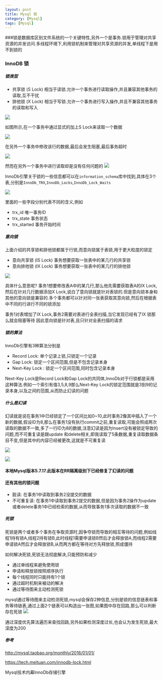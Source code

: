 ```yaml
---
layout: post
title: Mysql 锁
category: [Mysql]
tags: [Mysql]
---
```


###锁是数据库区别文件系统的一个关键特性,另外一个是事务.锁用于管理对共享资源的并发访问.多线程环境下,利用锁机制来管理对共享资源的并发,单线程下是用不到锁的

### InnoDB 锁

##### 锁类型

* 共享锁 (S Lock) 相当于读锁.允许一个事务进行读取操作,并且兼容其他事务的读取,互不干扰
* 排他锁 (X Lock) 相当于写锁.允许一个事务进行写入操作,并且不兼容其他事务的读取和写入

![](http://pic.woowen.com/mysqlinnodblocktype.png)

如图所示,在一个事务中通过显式的加上S Lock来读取一个数据

![](http://pic.woowen.com/mysqlsharelock.png)

在另外一个事务中修改该行的数据,最后会发生阻塞,最后事务超时

![](http://pic.woowen.com/mysqltrxlock.png)

然而在另外一个事务中进行读取却是没有任何问题的
![](http://pic.woowen.com/mysqlsharelockread.png)

InnoDb引擎关于锁的一些信息都可以在```information_schema```库中找到,具体在3个表,分别是```InnoDb_TRX```,```InnoDb_Locks```,```InnoDb_Lock_Waits```

![](http://pic.woowen.com/mysqlinnodbinfo.png)

里面的一些字段分别代表不同的含义,例如

* trx_id 唯一事务ID
* trx_state 事务状态
* trx_started 事务开始时间

##### 意向锁

上面介绍的共享锁和排他锁都属于行锁,而意向锁属于表锁,用于更大粒度的锁定

* 意向共享锁 (IS Lock) 事务想要获取一张表中的某几行的共享锁
* 意向排他锁 (IX Lock) 事务想要获取一张表中的某几行的排他锁

![](http://pic.woowen.com/mysqlislock.png)

具体什么意思呢? 事务1想要修改表A中的某几行,那么他先需要获取表A的IX Lock,然后在针对几行数据添加X Lock,说白了意向锁就是针对表锁的.但是意向锁本身和其他的意向锁是兼容的.多个事务都可以针对同一张表获取其意向锁,然后在根据表中不同的行进行不同的锁添加

事务1对表增加了IX Lock,事务2需要对表进行全表扫描,当它发现已经有了IX 锁那么就会阻塞等待
因此意向锁是针对表,且只针对全表扫描的请求

##### 锁的算法

InnoDb引擎有3种算法分别是

* Record Lock: 单个记录上锁,只锁定一个记录
* Gap Lock: 锁定一个区间范围,但是不包含记录本身
* Next-Key Lock : 锁定一个区间范围,同时包含记录本身

Next-Key Lock是Record Lock和Gap Lock的共同体,InnoDb对于行锁都是采用这种算法.例如一个索引有值3,5,8,9那么Next-Key Lock的锁定范围就是3到9的记录本身,以及之间的范围,从而防止幻读的问题

##### 什么是幻读

幻读就是说在事务1中已经锁定了一个区间比如0~10,此时事务2像其中插入了一个新的数据,假设ID为8,那么在事务1没有执行commit之前,重复读取,可能会照成两次读取的数据不一致,多了一行ID为8的数据,注意幻读是因为Insert没有被锁定导致的问题,而不可重复读是跟update 和delete相关,即我读取了5条数据,重复读取数据条目不变,但是其中的内容已经被更改,这就是不可重复读

![](http://pic.woowen.com/mysqlhuandu.png)

![](http://pic.woowen.com/mysqlhuandu1.png)

#### 本地Mysql版本5.7.17.此版本在RR隔离级别下已经修复了幻读的问题

#### 还有其他的锁问题

* 脏读: 在事务1中读取到事务2没提交的数据
* 不可重复读: 在事务1中读取到事务2提交的数据,但是因为事务2操作为update或者delete事务1中已经检索的数据,从而导致事务1多次读取的数据不一致

##### 死锁

死锁是两个或者多个事务在争取资源时,因争夺锁而导致的相互等待的问题,例如线程1持有锁A,线程2持有锁B,此时线程1需要申请锁B然后才会释放锁A,而线程2需要申请锁A然后才会释放锁B,从而两方都在等待对方先释放锁,照成僵持

如何解决死锁,死锁无法彻底解决,只能预防和减少

* 通过单线程来避免使用锁
* 申请和释放锁按照顺序执行
* 每个线程同时只能持有1个锁
* 通过超时机制来被动的解决
* 通过等待图来主动检测死锁

mysql通过等待图来主动检测死锁,mysql会保存2种信息,分别是锁的信息链表和事务等待链表,通过上面2个链表可以构造出一张图,如果图中存在回路,那么可以判断存在死锁
![](http://pic.woowen.com/mysqlwaitforgraph.png)

通过深度优先算法遍历来查找回路,另外如果检测深度过长,也会认为发生死锁,最大深度为200 


##### 参考

<http://mysql.taobao.org/monthly/2016/01/01/>

<https://tech.meituan.com/innodb-lock.html>

Mysql技术内幕InnoDb存储引擎